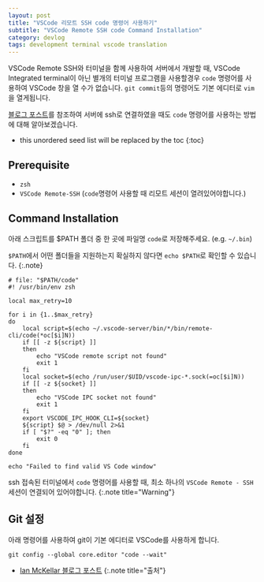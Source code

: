 ```yaml
---
layout: post
title: "VSCode 리모트 SSH code 명령어 사용하기"
subtitle: "VSCode Remote SSH code Command Installation"
category: devlog
tags: development terminal vscode translation
---
```


VSCode Remote SSH와 터미널을 함께 사용하여 서버에서 개발할 때, VSCode Integrated terminal이 아닌
별개의 터미널 프로그램을 사용할경우 `code` 명령어를 사용하여 VSCode 창을 열 수가 없습니다.
`git commit`등의 명령어도 기본 에디터로 `vim`을 열게됩니다.

[블로그 포스트](https://ianloic.com/2021/02/16/vscode-remote-and-the-command-line/)를 참조하여 서버에 ssh로 연결하였을 때도
`code` 명령어를 사용하는 방법에 대해 알아보겠습니다.

<!--more-->

* this unordered seed list will be replaced by the toc
{:toc}

## Prerequisite

* `zsh`
* `VSCode Remote-SSH` (`code`명령어 사용할 때 리모트 세션이 열려있어야합니다.)

## Command Installation

아래 스크립트를 $PATH 폴더 중 한 곳에 파일명 `code`로 저장해주세요. (e.g. `~/.bin`)

`$PATH`에서 어떤 폴더들을 지원하는지 확실하지 않다면 `echo $PATH`로 확인할 수 있습니다.
{:.note}

```shell
# file: "$PATH/code"
#! /usr/bin/env zsh

local max_retry=10

for i in {1..$max_retry}
do
    local script=$(echo ~/.vscode-server/bin/*/bin/remote-cli/code(*oc[$i]N))
    if [[ -z ${script} ]]
    then
        echo "VSCode remote script not found"
        exit 1
    fi
    local socket=$(echo /run/user/$UID/vscode-ipc-*.sock(=oc[$i]N))
    if [[ -z ${socket} ]]
    then
        echo "VSCode IPC socket not found"
        exit 1
    fi
    export VSCODE_IPC_HOOK_CLI=${socket}
    ${script} $@ > /dev/null 2>&1
    if [ "$?" -eq "0" ]; then
        exit 0
    fi
done

echo "Failed to find valid VS Code window"
```

ssh 접속된 터미널에서 `code` 명령어를 사용할 때, 최소 하나의 `VSCode Remote - SSH` 세션이 연결되어 있어야합니다.
{:.note title="Warning"}

## Git 설정

아래 명령어를 사용하여 git이 기본 에디터로 VSCode를 사용하게 합니다.

```shell
git config --global core.editor "code --wait"
```

* [Ian McKellar 블로그 포스트](https://ianloic.com/2021/02/16/vscode-remote-and-the-command-line/)
{:.note title="출처"}
